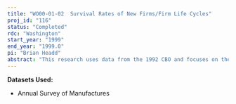 ```yaml
---
title: "WO00-01-02  Survival Rates of New Firms/Firm Life Cycles"
proj_id: "116"
status: "Completed"
rdc: "Washington"
start_year: "1999"
end_year: "1999.0"
pi: "Brian Headd"
abstract: "This research uses data from the 1992 CBO and focuses on the survivability of new firms born in 1992 and whether or not they were successful.  An economic model will attempt to clarify factors contributing to the survival and/or success by major industry and owner type."
---
```


**Datasets Used:**

  - Annual Survey of Manufactures 

